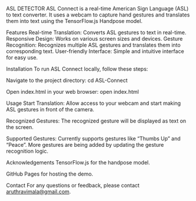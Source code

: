 ASL DETECTOR
ASL Connect is a real-time American Sign Language (ASL) to text converter. It uses a webcam to capture hand gestures and translates them into text using the TensorFlow.js Handpose model.

Features
Real-time Translation: Converts ASL gestures to text in real-time. Responsive Design: Works on various screen sizes and devices. Gesture Recognition: Recognizes multiple ASL gestures and translates them into corresponding text. User-friendly Interface: Simple and intuitive interface for easy use.



Installation
To run ASL Connect locally, follow these steps:

Navigate to the project directory:
cd ASL-Connect

Open index.html in your web browser:
open index.html

Usage
Start Translation: Allow access to your webcam and start making ASL gestures in front of the camera.

Recognized Gestures: The recognized gesture will be displayed as text on the screen.

Supported Gestures: Currently supports gestures like “Thumbs Up” and “Peace”. More gestures are being added by updating the gesture recognition logic.

Acknowledgements
TensorFlow.js for the handpose model.

GitHub Pages for hosting the demo.

Contact
For any questions or feedback, please contact aruthravimala@gmail.com.
